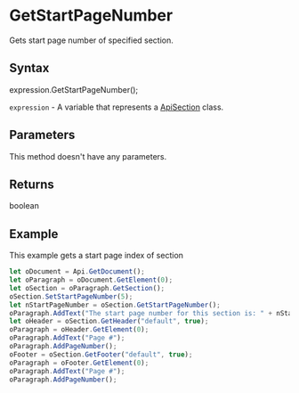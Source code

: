 # GetStartPageNumber

Gets start page number of specified section.

## Syntax

expression.GetStartPageNumber();

`expression` - A variable that represents a [ApiSection](../ApiSection.md) class.

## Parameters

This method doesn't have any parameters.

## Returns

boolean

## Example

This example gets a start page index of section

```javascript
let oDocument = Api.GetDocument();
let oParagraph = oDocument.GetElement(0);
let oSection = oParagraph.GetSection();
oSection.SetStartPageNumber(5);
let nStartPageNumber = oSection.GetStartPageNumber();
oParagraph.AddText("The start page number for this section is: " + nStartPageNumber);
let oHeader = oSection.GetHeader("default", true);
oParagraph = oHeader.GetElement(0);
oParagraph.AddText("Page #");
oParagraph.AddPageNumber();
oFooter = oSection.GetFooter("default", true);
oParagraph = oFooter.GetElement(0);
oParagraph.AddText("Page #");
oParagraph.AddPageNumber();
```
